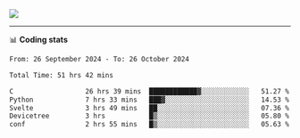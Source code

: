 <picture>
  <source
  srcset="https://github-readme-stats.vercel.app/api?username=sant0s12&show_icons=true&theme=dark"
  media="(prefers-color-scheme: dark)"
  />
  <source
  srcset="https://github-readme-stats.vercel.app/api?username=sant0s12&show_icons=true"
  media="(prefers-color-scheme: light)"
  />
  <img src="https://github-readme-stats.vercel.app/api?username=sant0s12&show_icons=true" />
</picture>

---

📊 **Coding stats**

<!--START_SECTION:waka-->

```txt
From: 26 September 2024 - To: 26 October 2024

Total Time: 51 hrs 42 mins

C                  26 hrs 39 mins  ████████████▓░░░░░░░░░░░░   51.27 %
Python             7 hrs 33 mins   ███▓░░░░░░░░░░░░░░░░░░░░░   14.53 %
Svelte             3 hrs 49 mins   ██░░░░░░░░░░░░░░░░░░░░░░░   07.36 %
Devicetree         3 hrs           █▒░░░░░░░░░░░░░░░░░░░░░░░   05.80 %
conf               2 hrs 55 mins   █▒░░░░░░░░░░░░░░░░░░░░░░░   05.63 %
```

<!--END_SECTION:waka-->
